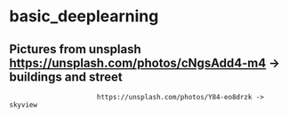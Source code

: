 # basic_deeplearning

## Pictures from unsplash https://unsplash.com/photos/cNgsAdd4-m4 -> buildings and street
                          https://unsplash.com/photos/Y84-eo8drzk -> skyview
